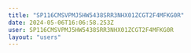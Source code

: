 ```yaml
---
title: "SP116CMSVPMJ5HW5438SRR3NHX01ZCGT2F4MFKG0R"
date: 2024-05-06T16:06:58.253Z
user: SP116CMSVPMJ5HW5438SRR3NHX01ZCGT2F4MFKG0R
layout: "users"
---
```

    